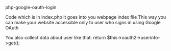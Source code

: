 php-google-oauth-login

Code which is in index.php it goes into you webpage index file
This way you can make your website accessible only to user who
signs in using Google OAuth

You also collect data about user like that:
return $this->oauth2->userinfo->get();